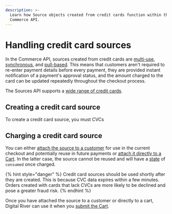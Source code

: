 ```yaml
---
description: >-
  Learn how Source objects created from credit cards function within the
  Commerce API.
---
```


# Handling credit card sources

In the Commerce API, sources created from credit cards are [multi-use](./#reusable-or-single-use), [synchronous](./#synchronous-or-asynchronous), and [pull-based](./#pull-or-push). This means that customers aren't required to re-enter payment details before every payment, they are provided instant notification of a payment's approval status, and the amount charged to the card can be updated repeatedly throughout the checkout process. &#x20;

The Sources API supports a [wide range of credit cards](./).&#x20;

## Creating a credit card source

To create a credit card source, you must CVCs

## Charging a credit card source

You can either [attach the source to a customer](./#attaching-a-payment-method-to-a-customer) for use in the current checkout and potentially reuse in future payments or [attach it directly to a Cart](using-the-source-identifier.md#attaching-sources-to-a-cart). In the latter case, the source cannot be reused and will have a [state](./#source-state) of `consumed` once charged.&#x20;

{% hint style="danger" %}
Credit card sources should be used shortly after they are created. This is because CVC data expires within a few minutes. Orders created with cards that lack CVCs are more likely to be declined and pose a greater fraud risk.
{% endhint %}

Once you have attached the source to a customer or directly to a cart, Digital River can use it when you [submit the Cart](https://docs.digitalriver.com/commerce-api/cart/submitting-a-cart).
